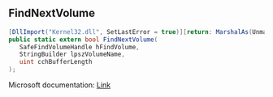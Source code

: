 ## FindNextVolume

```csharp
[DllImport("Kernel32.dll", SetLastError = true)][return: MarshalAs(UnmanagedType.Bool)]
public static extern bool FindNextVolume(
   SafeFindVolumeHandle hFindVolume,
   StringBuilder lpszVolumeName,
   uint cchBufferLength
);
```

Microsoft documentation: [Link](https://docs.microsoft.com/en-us/windows/win32/api/fileapi/nf-fileapi-findnextvolumew)
